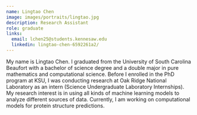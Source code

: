 ```yaml
---
name: Lingtao Chen
image: images/portraits/lingtao.jpg
description: Research Assistant
role: graduate
links:
  email: lchen25@students.kennesaw.edu
  linkedin: lingtao-chen-6592261a2/
---
```

<!-- Personal description goes here -->
My name is Lingtao Chen. I graduated from the University of South Carolina Beaufort with a bachelor of science degree and a double major in pure mathematics and computational science. Before I enrolled in the PhD program at KSU, I was conducting research at Oak Ridge National Laboratory as an intern (Science Undergraduate Laboratory Internships). My research interest is in using all kinds of machine learning models to analyze different sources of data. Currently, I am working on computational models for protein structure predictions.